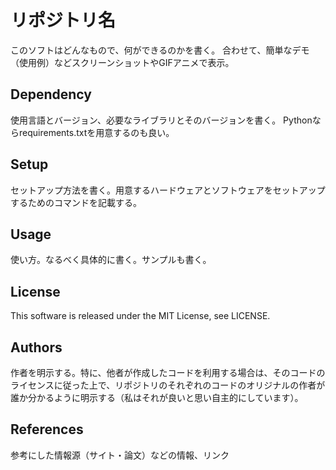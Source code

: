# リポジトリ名
このソフトはどんなもので、何ができるのかを書く。
合わせて、簡単なデモ（使用例）などスクリーンショットやGIFアニメで表示。

## Dependency
使用言語とバージョン、必要なライブラリとそのバージョンを書く。
Pythonならrequirements.txtを用意するのも良い。

## Setup
セットアップ方法を書く。用意するハードウェアとソフトウェアをセットアップするためのコマンドを記載する。

## Usage
使い方。なるべく具体的に書く。サンプルも書く。

## License
This software is released under the MIT License, see LICENSE.

## Authors
作者を明示する。特に、他者が作成したコードを利用する場合は、そのコードのライセンスに従った上で、リポジトリのそれぞれのコードのオリジナルの作者が誰か分かるように明示する（私はそれが良いと思い自主的にしています）。

## References
参考にした情報源（サイト・論文）などの情報、リンク
